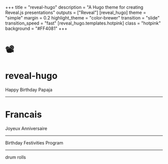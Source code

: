 +++
title = "reveal-hugo"
description = "A Hugo theme for creating Reveal.js presentations"
outputs = ["Reveal"]
[reveal_hugo]
theme = "simple"
margin = 0.2
highlight_theme = "color-brewer"
transition = "slide"
transition_speed = "fast"
[reveal_hugo.templates.hotpink]
class = "hotpink"
background = "#FF4081"
+++

# 📽️

# reveal-hugo

Happy Birthday Papaja

---

# Francais

Joyeux Anniversaire

---

Birthday Festivities Program

---

drum rolls
